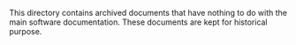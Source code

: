 This directory contains archived documents that have nothing to do with the
main software documentation. These documents are kept for historical purpose.
